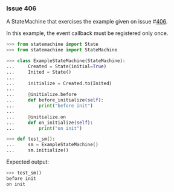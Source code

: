 ### Issue 406

A StateMachine that exercises the example given on issue
#[406](https://github.com/fgmacedo/python-statemachine/issues/406).

In this example, the event callback must be registered only once.

```py
>>> from statemachine import State
>>> from statemachine import StateMachine

>>> class ExampleStateMachine(StateMachine):
...     Created = State(initial=True)
...     Inited = State()
...
...     initialize = Created.to(Inited)
...
...     @initialize.before
...     def before_initialize(self):
...         print("before init")
...
...     @initialize.on
...     def on_initialize(self):
...         print("on init")

>>> def test_sm():
...     sm = ExampleStateMachine()
...     sm.initialize()

```

Expected output:

```py
>>> test_sm()
before init
on init

```
